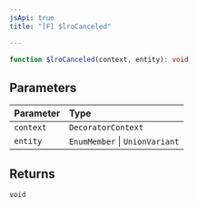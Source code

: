 ```yaml
---
jsApi: true
title: "[F] $lroCanceled"

---
```

```ts
function $lroCanceled(context, entity): void
```

## Parameters

| Parameter | Type |
| :------ | :------ |
| `context` | `DecoratorContext` |
| `entity` | `EnumMember` \| `UnionVariant` |

## Returns

`void`
